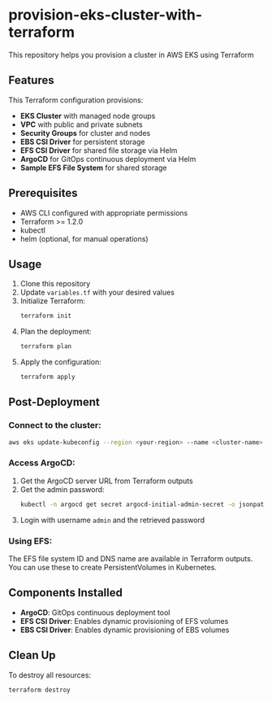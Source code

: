 # provision-eks-cluster-with-terraform
This repository helps you provision a cluster in AWS EKS using Terraform

## Features

This Terraform configuration provisions:

- **EKS Cluster** with managed node groups
- **VPC** with public and private subnets
- **Security Groups** for cluster and nodes
- **EBS CSI Driver** for persistent storage
- **EFS CSI Driver** for shared file storage via Helm
- **ArgoCD** for GitOps continuous deployment via Helm
- **Sample EFS File System** for shared storage

## Prerequisites

- AWS CLI configured with appropriate permissions
- Terraform >= 1.2.0
- kubectl
- helm (optional, for manual operations)

## Usage

1. Clone this repository
2. Update `variables.tf` with your desired values
3. Initialize Terraform:
   ```bash
   terraform init
   ```
4. Plan the deployment:
   ```bash
   terraform plan
   ```
5. Apply the configuration:
   ```bash
   terraform apply
   ```

## Post-Deployment

### Connect to the cluster:
```bash
aws eks update-kubeconfig --region <your-region> --name <cluster-name>
```

### Access ArgoCD:
1. Get the ArgoCD server URL from Terraform outputs
2. Get the admin password:
   ```bash
   kubectl -n argocd get secret argocd-initial-admin-secret -o jsonpath='{.data.password}' | base64 -d
   ```
3. Login with username `admin` and the retrieved password

### Using EFS:
The EFS file system ID and DNS name are available in Terraform outputs. You can use these to create PersistentVolumes in Kubernetes.

## Components Installed

- **ArgoCD**: GitOps continuous deployment tool
- **EFS CSI Driver**: Enables dynamic provisioning of EFS volumes
- **EBS CSI Driver**: Enables dynamic provisioning of EBS volumes

## Clean Up

To destroy all resources:
```bash
terraform destroy
```
